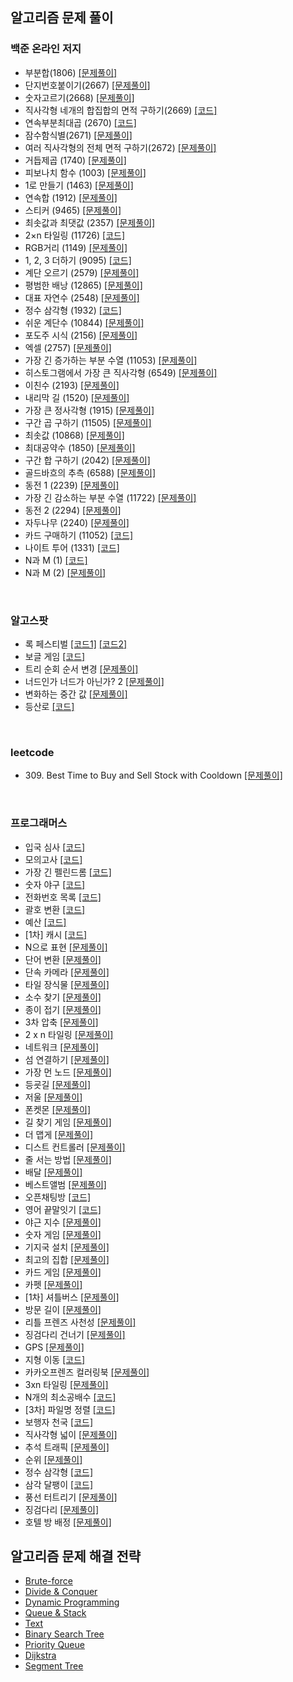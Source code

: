 ## 알고리즘 문제 풀이

### 백준 온라인 저지

- 부분합(1806) [[문제풀이]](./problems/src/baekjoon/p1806/Solution.md)
- 단지번호붙이기(2667) [[문제풀이]](./problems/src/baekjoon/p2667/Solution.md)
- 숫자고르기(2668) [[문제풀이]](./problems/src/baekjoon/p2668/Solution.md)
- 직사각형 네개의 합집합의 면적 구하기(2669) [[코드]](./problems/src/baekjoon/p2669/Main.java)
- 연속부분최대곱 (2670) [[코드]](./problems/src/baekjoon/p2670/Main.java)
- 잠수함식별(2671) [[문제풀이]](./problems/src/baekjoon/p2671/Solution.md)
- 여러 직사각형의 전체 면적 구하기(2672) [[문제풀이]](./problems/src/baekjoon/p2672/Solution.md)
- 거듭제곱 (1740) [[문제풀이]](./problems/src/baekjoon/p1740/Solution.md)
- 피보나치 함수 (1003) [[문제풀이]](./problems/src/baekjoon/p1003/Solution.md)
- 1로 만들기 (1463) [[문제풀이]](./problems/src/baekjoon/p1463/Solution.md)
- 연속합 (1912) [[문제풀이]](./problems/src/baekjoon/p1912/Solution.md)
- 스티커 (9465) [[문제풀이]](./problems/src/baekjoon/p9465/Solution.md)
- 최솟값과 최댓값 (2357) [[문제풀이]](./problems/src/baekjoon/p2357/Solution.md)
- 2×n 타일링 (11726) [[코드]](./problems/src/baekjoon/p11726/Main.java)
- RGB거리 (1149) [[문제풀이]](./problems/src/baekjoon/p1149/Solution.md)
- 1, 2, 3 더하기 (9095) [[코드]](./problems/src/baekjoon/p9095/Main.java)
- 계단 오르기 (2579) [[문제풀이]](./problems/src/baekjoon/p2579/Solution.md)
- 평범한 배낭 (12865) [[문제풀이]](./problems/src/baekjoon/p12865/Solution.md)
- 대표 자연수 (2548) [[문제풀이]](./problems/src/baekjoon/p2548/Solution.md)
- 정수 삼각형 (1932) [[코드]](./problems/src/baekjoon/p1932/Main.java)
- 쉬운 계단수 (10844) [[문제풀이]](./problems/src/baekjoon/p10844/Solution.md)
- 포도주 시식 (2156) [[문제풀이]](./problems/src/baekjoon/p2156/Solution.md)
- 엑셀 (2757) [[문제풀이]](./problems/src/baekjoon/p2757/Solution.md)
- 가장 긴 증가하는 부분 수열 (11053) [[문제풀이]](./problems/src/baekjoon/p11053/Solution.md)
- 히스토그램에서 가장 큰 직사각형 (6549) [[문제풀이]](./problems/src/baekjoon/p6549/Solution.md)
- 이친수 (2193) [[문제풀이]](./problems/src/baekjoon/p2193/Solution.md)
- 내리막 길 (1520) [[문제풀이]](./problems/src/baekjoon/p1520/Solution.md)
- 가장 큰 정사각형 (1915) [[문제풀이]](./problems/src/baekjoon/p1915/Solution.md)
- 구간 곱 구하기 (11505) [[문제풀이]](./problems/src/baekjoon/p11505/Solution.md)
- 최솟값 (10868) [[문제풀이]](./problems/src/baekjoon/p10868/Solution.md)
- 최대공약수 (1850) [[문제풀이]](./problems/src/baekjoon/p1850/Solution.md)
- 구간 합 구하기 (2042) [[문제풀이]](./problems/src/baekjoon/p2042/Solution.md)
- 골드바흐의 추측 (6588) [[문제풀이]](./problems/src/baekjoon/p6588/Solution.md)
- 동전 1 (2239) [[문제풀이]](./problems/src/baekjoon/p2239/Solution.md)
- 가장 긴 감소하는 부분 수열 (11722) [[문제풀이]](./problems/src/baekjoon/p11722/Solution.md)
- 동전 2 (2294) [[문제풀이]](./problems/src/baekjoon/p2294/Solution.md)
- 자두나무 (2240) [[문제풀이]](./problems/src/baekjoon/p2240/Solution.md)
- 카드 구매하기 (11052) [[코드]](./problems/src/baekjoon/p11052/Solution.java)
- 나이트 투어 (1331) [[코드]](./problems/src/baekjoon/p1331/Solution.java)
- N과 M (1)  [[코드]](./problems/src/baekjoon/p15649/Main.java)
- N과 M (2) [[문제풀이]](./problems/src/baekjoon/p15650/Solution.md)

​                                                  

### 알고스팟

- 록 페스티벌 [[코드1]](./problems/src/algospot/FESTIVAL/Main.java) [[코드2]](./problems/src/algospot/FESTIVAL/Main2.java)
- 보글 게임 [[코드]](./problems/src/algospot/BOGGLE/Main.java)
- 트리 순회 순서 변경 [[문제풀이]](./problems/src/algospot/TRAVERSAL/Solution.md)
- 너드인가 너드가 아닌가? 2 [[문제풀이]](./problems/src/algospot/NERD2/Solution.md)
- 변화하는 중간 값 [[문제풀이]](./problems/src/algospot/RUNNINGMEDIAN/Solution.md)
- 등산로 [[코드]](./problems/src/algospot/MORDOR/Main.java)

​                                                 

### leetcode

- 309\. Best Time to Buy and Sell Stock with Cooldown [[문제풀이]](./problems/leetcode/p309/Solution.md)

​                                             

### 프로그래머스

- 입국 심사 [[코드]](./problems/src/programmers/immigrationExamination/Solution.java)
- 모의고사 [[코드]](./problems/src/programmers/mockTest1/Solution.java)
- 가장 긴 펠린드롬 [[코드]](./problems/src/programmers/longestPalindrome/Solution.java)
- 숫자 야구 [[코드]](./problems/src/programmers/numberBaseball/Solution.java)
- 전화번호 목록 [[코드]](./problems/src/programmers/phoneNumberList/Main.java)
- 괄호 변환 [[코드]](./problems/src/programmers/convertParentheses/Solution.java)
- 예산 [[코드]](./problems/src/programmers/budget/Solution.java)
- \[1차\] 캐시 [[코드]](./problems/src/programmers/cache1/Solution.java)
- N으로 표현 [[문제풀이]](./problems/src/programmers/expressionN/Solution.md)
- 단어 변환 [[문제풀이]](./problems/src/programmers/wordConversation/Solution.md)
- 단속 카메라 [[문제풀이]](./problems/src/programmers/IntermittentCamera/Solution.md)
- 타일 장식물 [[문제풀이]](./problems/src/programmers/tileOrnaments/Solution.md)
- 소수 찾기 [[문제풀이]](./problems/src/programmers/findingPrimeNumber/Solution.md)
- 종이 접기 [[문제풀이]](./problems/src/programmers/origami/Solution.md)
- 3차 압축 [[문제풀이]](./problems/src/programmers/compression3/Solution.md)
- 2 x n 타일링 [[문제풀이]](./problems/src/programmers/twoNTiling/Solution.md)
- 네트워크 [[문제풀이]](./problems/src/programmers/network/Solution.md)
- 섬 연결하기 [[문제풀이]](./problems/src/programmers/connectingIslands/Solution.md)
- 가장 먼 노드 [[문제풀이]](./problems/src/programmers/theFarestNode/Solution.md)
- 등굣길 [[문제풀이]](./problems/src/programmers/schoolWay/Solution.md)
- 저울 [[문제풀이]](./problems/src/programmers/scale/Solution.md)
- 폰켓몬 [[문제풀이]](./problems/src/programmers/ponketmon/Solution.md)
- 길 찾기 게임 [[문제풀이]](./problems/src/programmers/wayFindingGames/Solution.md)
- 더 맵게 [[문제풀이]](./problems/src/programmers/moreSpicy/Solution.md)
- 디스트 컨트롤러 [[문제풀이]](./problems/src/programmers/diskController/Solution.md)
- 줄 서는 방법 [[문제풀이]](./problems/src/programmers/howToLineUp/Solution.md)
- 배달 [[문제풀이]](./problems/src/programmers/delivery/Solution.md)
- 베스트앨범 [[문제풀이]](./problems/src/programmers/bestAlbum/Solution.md)
- 오픈채팅방 [[코드]](./problems/src/programmers/openChattingRoom/Solution.java)
- 영어 끝말잇기 [[코드]](./problems/src/programmers/englishWordChain/Solution.java)
- 야근 지수 [[문제풀이]](./problems/src/programmers/nightWork/Solution.md)
- 숫자 게임 [[문제풀이]](./problems/src/programmers/numberGame/Solution.md)
- 기지국 설치 [[문제풀이]](./problems/src/programmers/baseStationInstallation/Solution.md)
- 최고의 집합 [[문제풀이]](./problems/src/programmers/theBestSet/Solution.md)
- 카드 게임 [[문제풀이]](./problems/src/programmers/cardGame/Solution.md)
- 카펫 [[문제풀이]](./problems/src/programmers/carpet/Solution.md)
- \[1차\] 셔틀버스 [[문제풀이]](./problems/src/programmers/shuttleBus/Solution.md)
- 방문 길이 [[문제풀이]](./problems/src/programmers/visitingLength/Solution.md)
- 리틀 프렌즈 사천성 [[문제풀이]](./problems/src/programmers/littleFriendsSachunsung/Solution.md)
- 징검다리 건너기 [[문제풀이]](./problems/src/programmers/crossingSteppingStones/Solution.md)
- GPS [[문제풀이]](./problems/src/programmers/GPS/Solution.md)
- 지형 이동 [[코드]](./problems/src/programmers/terrainMovement/Solution2.java)
- 카카오프렌즈 컬러링북 [[문제풀이]](./problems/src/programmers/coloringBook/Solution.md)
- 3xn 타일링 [[문제풀이]](./problems/src/programmers/threeNTiling/Solution.md)
- N개의 최소공배수 [[코드]](./problems/src/programmers/leastCommonMultipleOfNValue/Solution.java)
- \[3차\] 파일명 정렬 [[코드]](./problems/src/programmers/fileNameSort/Solution.java)
- 보행자 천국 [[코드]](./problems/src/programmers/walkerHeaven/Solution.java)
- 직사각형 넓이 [[문제풀이]](./problems/src/programmers/rectangleArea/Solution.md)
- 추석 트래픽 [[문제풀이]](./problems/src/programmers/chuseokTraffic/Solution.md)
- 순위 [[문제풀이]](./problems/src/programmers/rank/Solution.md)
- 정수 삼각형 [[코드]](./problems/src/programmers/integerTriangle/Solution.java)
- 삼각 달팽이 [[코드]](./problems/src/programmers/triangleSnail/Solution.java)
- 풍선 터트리기 [[문제풀이]](./problems/src/programmers/poppingBalloons/Solution.md)
- 징검다리 [[문제풀이]](./problems/src/programmers/steppingStones/Solution.md)
- 호텔 방 배정 [[문제풀이]](./problems/src/programmers/hotelRoomAssignment/Solution.md)



## 알고리즘 문제 해결 전략

- [Brute-force](./AlgorithmicProblemSolvingStrategies/ch6/ch6.md)
- [Divide & Conquer](./AlgorithmicProblemSolvingStrategies/ch7/ch7.md)
- [Dynamic Programming](./AlgorithmicProblemSolvingStrategies/ch8/ch8.md)
- [Queue & Stack](./AlgorithmicProblemSolvingStrategies/ch19/ch19.md)
- [Text](./AlgorithmicProblemSolvingStrategies/ch20/ch20.md)
- [Binary Search Tree](./AlgorithmicProblemSolvingStrategies/ch22/ch22.md)
- [Priority Queue](./AlgorithmicProblemSolvingStrategies/ch23/ch23.md)
- [Dijkstra](./AlgorithmicProblemSolvingStrategies/ch30/dijkstra.md)
- [Segment Tree](./AlgorithmicProblemSolvingStrategies/ch24/ch24.md)
